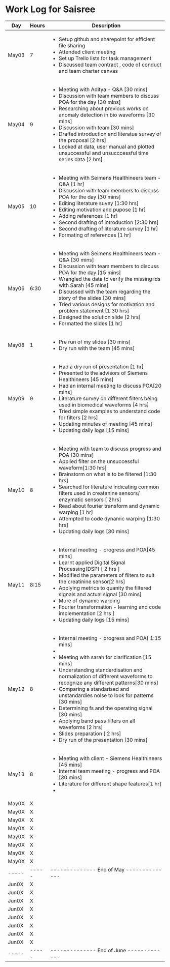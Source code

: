 # Work Log for Saisree 

| Day   | Hours | Description                              |
|-------|-------|------------------------------------------|
| May03 | 7    | <ul><li>Setup github and sharepoint for efficient file sharing</li><li>Attended client meeting </li><li>Set up Trello lists for task management</li><li> Discussed team contract , code of conduct and team charter canvas </li></ul>|
| May04 | 9     | <ul><li>Meeting with Aditya - Q&A [30 mins] </li><li> Discussion with team members to discuss POA for the day [30 mins]</li><li> Researching about previous works on anomaly detection in bio waveforms [30 mins] </li><li> Discussion with team [30 mins]</li><li>  Drafted introduction and literatue survey of the proposal [2 hrs] </li> <li> Looked at data, user manual and plotted  unsuccessful and unsucccessful time series data [2 hrs]</li></ul>                                       |
| May05 | 10     |  <ul><li>Meeting with Seimens Healthineers team - Q&A [1 hr] </li><li> Discussion with team members to discuss POA for the day [30 mins]</li><li> Editing literature suvey [1:30 hrs]</li><li> Editing motivation and pupose [1 hr]</li><li>  Adding references [1 hr] </li> <li> Second drafting of introduction [2:30 hrs]</li> <li>Second drafting of literature survey [1 hr]</li> <li> Formating of references [1 hr]</li></ul>                                        |
| May06 | 6:30     |  <ul><li>Meeting with Seimens Healthineers team - Q&A [30 mins]</li><li>Discussion with team members to discuss POA for the day [15 mins] </li><li>Wrangled the data to verify the missing ids with Sarah [45 mins]</li><li>Discussed with the team regarding the story of the slides [30 mins] </li><li>Tried various designs for motivation and problem statement [1:30 hrs]</li><li>Designed the solution slide [2 hrs]</li><li>Formatted the slides [1 hr]</li></ul>                                        |
| May08| 1| <ul><li>Pre run of my slides [30 mins] </li><li>Dry run with the team [45 mins]</li></ul>|
| May09 | 9     | <ul><li>Had a dry run of presentation [1 hr]</li><li> Presented to the advisors of Siemens Healthineers [45 mins]</li><li>Had an internal meeting to discuss POA[20 mins]</li><li>Literature survey on different filters being used in biomedical waveforms [4 hrs]</li><li>Tried simple examples to understand code for filters [2 hrs]</li><li>Updating minutes of meeting [45 mins]</li><li>Updating daily logs [15 mins]</li></ul>       |
| May10 | 8   | <ul><li>Meeting with team to discuss progress and POA [30 mins]</li><li>Applied filter on the unsuccessful waveform[1:30 hrs]</li><li>Brainstorm on what is to be filtered [1:30 hrs]</li><li>Searched for literature indicating common filters used in createnine sensors/ enzymatic sensors [ 2hrs]</li><li>Read about fourier transform and dynamic warping [1 hr]</li><li>Attempted to code dynamic warping [1:30 hrs]</li><li>Updating daily logs [30 mins]</li></ul>                                        |
| May11 |  8:15    |    <ul><li>Internal meeting - progress and POA[45 mins]</li><li>Learnt applied Digital Signal Processing(DSP) [ 2 hrs ] </li><li>Modified the parameters of filters  to suit the creatinine sensor[2 hrs]</li><li>Applying metrics to quanity the filtered signals and actual signal [30 mins]</li><li>More of dynamic warping</li><li>Fourier transformation - learning and code implementation [2 hrs ]</li><li>Updating daily logs [15 mins]</li></ul>       |
| May12 |   8   |<ul><li>Internal meeting - progress and POA[ 1:15 mins]<li><li>Meeting with sarah for clarification [15 mins]</li><li>Understanding standardisation and normalization of different waveforms to recognize any different patterns[30 mins]</li><li>Comparing a standarised and unstandardies noise to look for patterns [30 mins]</li><li>Determining fs and the operating signal [30 mins]</li><li> Applying band pass filters on all waveforms [2 hrs]</li><li>Slides preparation [ 2 hrs] </li><li>Dry run of the presentation [30 mins]</li></ul>   |
| May13 |   8  |<ul><li>Meeting with client - Siemens Healthineers [45 mins]</li><li>Internal team meeting - progress and POA [30 mins]</li><li>Literature for different shape features[1 hr]</li><li></li></ul> |
| May0X | X     |                                          |
| May0X | X     |                                          |
| May0X | X     |                                          |
| May0X | X     |                                          |
| May0X | X     |                                          |
| May0X | X     |                                          |
| May0X | X     |                                          |
| May0X | X     |                                          |
| ----- | ----- | -------------- End of May -------------- |
| Jun0X | X     |                                          |
| Jun0X | X     |                                          |
| Jun0X | X     |                                          |
| Jun0X | X     |                                          |
| Jun0X | X     |                                          |
| Jun0X | X     |                                          |
| Jun0X | X     |                                          |
| Jun0X | X     |                                          |
| ----- | ----- | -------------- End of June ------------- |

